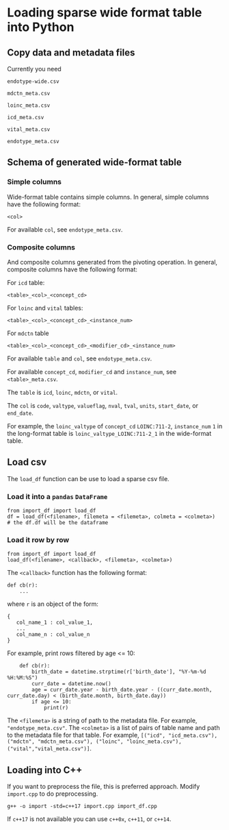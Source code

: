 # Loading sparse wide format table into Python #

## Copy data and metadata files ##

Currently you need

`endotype-wide.csv`

`mdctn_meta.csv`

`loinc_meta.csv`

`icd_meta.csv`

`vital_meta.csv`

`endotype_meta.csv`

## Schema of generated wide-format table ##

### Simple columns ###

Wide-format table contains simple columns. In general, simple columns have the following format:

```<col>```

For available `col`, see `endotype_meta.csv`.

### Composite columns ###

And composite columns generated from the pivoting operation. In general, composite columns have the following format:

For `icd` table:

```<table>_<col>_<concept_cd>```

For `loinc` and `vital` tables:

```<table>_<col>_<concept_cd>_<instance_num>```

For `mdctn` table

```<table>_<col>_<concept_cd>_<modifier_cd>_<instance_num>```

For available `table` and `col`, see `endotype_meta.csv`.

For available `concept_cd`, `modifier_cd` and `instance_num`, see `<table>_meta.csv`.

The `table` is `icd`, `loinc`, `mdctn`, or `vital`.

The `col` is `code`, `valtype`, `valueflag`, `nval`, `tval`, `units`, `start_date`, or `end_date`. 

For example, the `loinc_valtype` of `concept_cd` `LOINC:711-2`, `instance_num` `1` in the long-format table is `loinc_valtype_LOINC:711-2_1` in the wide-format table.

## Load csv ##

The `load_df` function can be use to load a sparse csv file.

### Load it into a `pandas` `DataFrame` ###

```
from import_df import load_df
df = load_df(<filename>, filemeta = <filemeta>, colmeta = <colmeta>)
# the df.df will be the dataframe
```

### Load it row by row ###
```
from import_df import load_df
load_df(<filename>, <callback>, <filemeta>, <colmeta>)
```

The `<callback>` function has the following format:

```
def cb(r):
    ...
```

where `r` is an object of the form:

```
{
   col_name_1 : col_value_1,
   ...
   col_name_n : col_value_n
}
```
For example, print rows filtered by age <= 10:

```
    def cb(r):
        birth_date = datetime.strptime(r['birth_date'], "%Y-%m-%d %H:%M:%S")
        curr_date = datetime.now()
        age = curr_date.year - birth_date.year - ((curr_date.month, curr_date.day) < (birth_date.month, birth_date.day))
        if age <= 10:
            print(r)
```

The `<filemeta>` is a string of path to the metadata file. For example, `"endotype_meta.csv"`.
The `<colmeta>` is a list of pairs of table name and path to the metadata file for that table. For example, `[("icd", "icd_meta.csv"), ("mdctn", "mdctn_meta.csv"), ("loinc", "loinc_meta.csv"),("vital","vital_meta.csv")]`.

## Loading into C++ ##

If you want to preprocess the file, this is preferred approach. Modify `import.cpp` to do preprocessing.

```
g++ -o import -std=c++17 import.cpp import_df.cpp
```

If `c++17` is not available you can use `c++0x`, `c++11`, or `c++14`.
